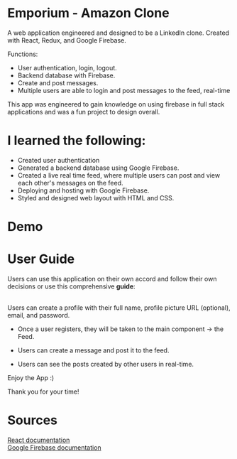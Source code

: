 # Emporium - Amazon Clone
<p>
A web application engineered and designed to be a LinkedIn clone. Created with React, Redux, and Google Firebase.  

Functions:  
* User authentication, login, logout. 
* Backend database with Firebase.
* Create and post messages.
* Multiple users are able to login and post messages to the feed, real-time
 
This app was engineered to gain knowledge on using firebase in full stack applications and was a fun project to design overall. 
</p>

# I learned the following:
<ul>
    <li>
    Created user authentication
    </li>
    <li>
    Generated a backend database using Google Firebase.
    </li>
    <li>
    Created a live real time feed, where multiple users can post and view each other's messages on the feed.
    </li>
    <li>
    Deploying and hosting with Google Firebase. 
    </li>
    <li>
    Styled and designed web layout with HTML and CSS.
    </li>
</ul>

# Demo
<!-- <a href="https://clone-d0660.web.app/" target="_blank"> Check it out yourself by clicking here!</a>  
![Emporium](https://media.giphy.com/media/X2eKQ9hrAzjRRijHNd/giphy.gif) -->

# User Guide 
<p>
Users can use this application on their own accord and follow their own decisions or use this comprehensive <strong>guide</strong>:
<br>
<br>

Users can create a profile with their full name, profile picture URL (optional), email, and password.

- Once a user registers, they will be taken to the main component -> the Feed.

- Users can create a message and post it to the feed.

- Users can see the posts created by other users in real-time.

<!-- Users can browse through the shop or sign up/in through the links in the navigation bar above.  

- Users can create an account by entering their credentials in the input boxes, then clicking the "Create your Emporium account" button. -->


 Enjoy the App :)

 Thank you for your time!
</p>

# Sources
<a href="https://reactjs.org/docs/getting-started.html"> React documentation <a>  
<a href='https://firebase.google.com/docs/'>Google Firebase documentation </a>  